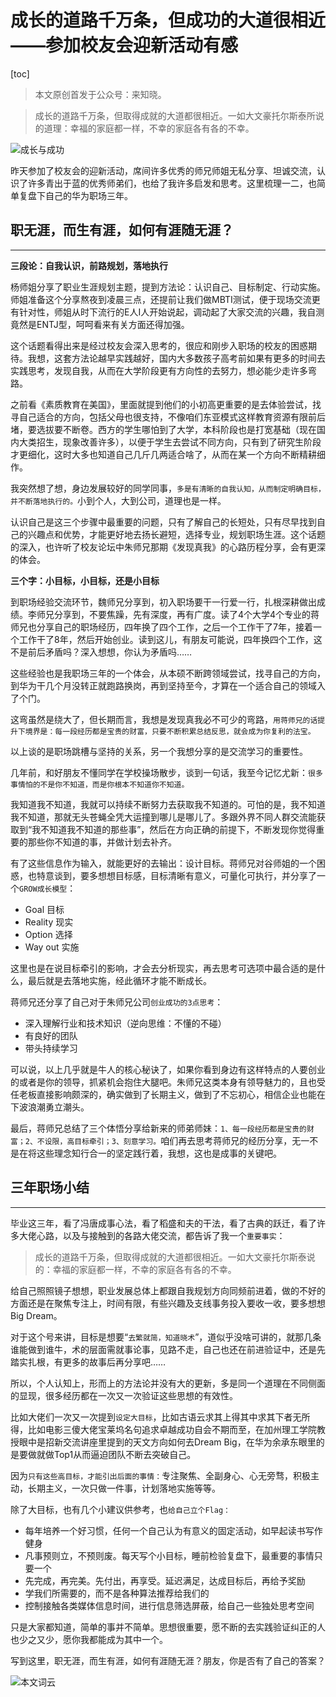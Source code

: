 # 成长的道路千万条，但成功的大道很相近——参加校友会迎新活动有感

[toc]

> 本文原创首发于公众号：来知晓。

> 成长的道路千万条，但取得成就的大道都很相近。一如大文豪托尔斯泰所说的道理：幸福的家庭都一样，不幸的家庭各有各的不幸。

![成长与成功](https://img-blog.csdnimg.cn/fc2e079967734f499991bbb654586dbd.jpeg)

昨天参加了校友会的迎新活动，席间许多优秀的师兄师姐无私分享、坦诚交流，认识了许多青出于蓝的优秀师弟们，也给了我许多启发和思考。这里梳理一二，也简单复盘下自己的华为职场三年。

## 职无涯，而生有涯，如何有涯随无涯？

----

**三段论：自我认识，前路规划，落地执行**

杨师姐分享了职业生涯规划主题，提到方法论：认识自己、目标制定、行动实施。师姐准备这个分享熬夜到凌晨三点，还提前让我们做MBTI测试，便于现场交流更有针对性，师姐从时下流行的E人I人开始说起，调动起了大家交流的兴趣，我自测竟然是ENTJ型，呵呵看来有关方面还得加强。

这个话题看得出来是经过校友会深入思考的，很应和刚步入职场的校友的困惑期待。我想，这套方法论越早实践越好，国内大多数孩子高考前如果有更多的时间去实践思考，发现自我，从而在大学阶段更有方向性的去努力，想必能少走许多弯路。

之前看《素质教育在美国》，里面就提到他们的小初高更重要的是去体验尝试，找寻自己适合的方向，包括父母也很支持，不像咱们东亚模式这样教育资源有限前后堵，要选拔要不断卷。西方的学生哪怕到了大学，本科阶段也是打宽基础（现在国内大类招生，现象改善许多），以便于学生去尝试不同方向，只有到了研究生阶段才更细化，这时大多也知道自己几斤几两适合啥了，从而在某一个方向不断精耕细作。

我突然想了想，身边发展较好的同学同事，`多是有清晰的自我认知，从而制定明确目标，并不断落地执行的。`小到个人，大到公司，道理也是一样。

认识自己是这三个步骤中最重要的问题，只有了解自己的长短处，只有尽早找到自己的兴趣点和优势，才能更好地去扬长避短，选择专业，规划职场生涯。这个话题的深入，也许听了校友论坛中朱师兄那期《发现真我》的心路历程分享，会有更深的体会。

**三个字：小目标，小目标，还是小目标**

到职场经验交流环节，魏师兄分享到，初入职场要干一行爱一行，扎根深耕做出成绩。李师兄分享到，不要焦躁，先有深度，再有广度。读了4个大学4个专业的蒋师兄也分享自己的职场经历，四年换了四个工作，之后一个工作干了7年，接着一个工作干了8年，然后开始创业。读到这儿，有朋友可能说，四年换四个工作，这不是前后矛盾吗？深入想想，你认为矛盾吗……

这些经验也是我职场三年的一个体会，从本硕不断跨领域尝试，找寻自己的方向，到华为干几个月没转正就跑路换岗，再到坚持至今，才算在一个适合自己的领域入了个门。

这弯虽然是绕大了，但长期而言，我想是发现真我必不可少的弯路，`用蒋师兄的话提升下境界是：每一段经历都是宝贵的财富，只要不断积累总结反思，就会成为你复利的法宝。`

以上谈的是职场跳槽与坚持的关系，另一个我想分享的是交流学习的重要性。

几年前，和好朋友不懂同学在学校操场散步，谈到一句话，我至今记忆尤新：`很多事情怕的不是你不知道，而是你根本不知道你不知道。`  

我知道我不知道，我就可以持续不断努力去获取我不知道的。可怕的是，我不知道我不知道，那就无头苍蝇全凭大运撞到哪儿是哪儿了。多跟外界不同人群交流能获取到“我不知道我不知道的那些事”，然后在方向正确的前提下，不断发现你觉得重要的那些你不知道的事，并做计划去补齐。

有了这些信息作为输入，就能更好的去输出：设计目标。蒋师兄对谷师姐的一个困惑，也特意谈到，要多想想目标感，目标清晰有意义，可量化可执行，并分享了一个`GROW成长模型`：

- Goal 目标
- Reality 现实
- Option 选择
- Way out 实施

这里也是在说目标牵引的影响，才会去分析现实，再去思考可选项中最合适的是什么，最后就是去落地实施，经此循环才能不断成长。

蒋师兄还分享了自己对于朱师兄公司`创业成功的3点思考`：

- 深入理解行业和技术知识（逆向思维：不懂的不碰）
- 有良好的团队
- 带头持续学习

可以说，以上几乎就是牛人的核心秘诀了，如果你看到身边有这样特点的人要创业的或者是你的领导，抓紧机会抱住大腿吧。朱师兄这类本身有领导魅力的，且也受任老板直接影响颇深的，确实做到了长期主义，做到了不忘初心，相信企业也能在下波浪潮勇立潮头。

最后，蒋师兄总结了三个体悟分享给新来的师弟师妹：`1、每一段经历都是宝贵的财富；2、不设限，高目标牵引；3、刻意学习。`咱们再去思考蒋师兄的经历分享，无一不是在将这些理念知行合一的坚定践行着，我想，这也是成事的关键吧。

## 三年职场小结

----

毕业这三年，看了冯唐成事心法，看了稻盛和夫的干法，看了古典的跃迁，看了许多大佬心路，以及与接触到的各路大佬交流，都告诉了我一个`重要事实`：

> 成长的道路千万条，但取得成就的大道都很相近。一如大文豪托尔斯泰说的：幸福的家庭都一样，不幸的家庭各有各的不幸。

给自己照照镜子想想，职业发展总体上都跟自我规划方向同频前进着，做的不好的方面还是在聚焦专注上，时间有限，有些兴趣及支线事务投入要收一收，要多想想Big Dream。

对于这个号来讲，目标是想要“`去繁就简，知道晓术`”，道似乎没啥可讲的，就那几条谁能做到谁牛，术的层面需就事论事，见路不走，自己也还在前进验证中，还是先踏实扎根，有更多的故事后再分享吧……

所以，个人认知上，形而上的方法论并没有大的更新，多是同一个道理在不同侧面的显现，很多经历都在一次又一次验证这些思想的有效性。

比如大佬们一次又一次提到`设定大目标`，比如古语云求其上得其中求其下者无所得，比如电影三傻大佬宝莱坞名句追求卓越成功自会不期而至，在加州理工学院教授眼中是招新交流讲座里提到的天文方向如何去Dream Big，在华为余承东眼里的是要做就做Top1从而逼迫团队不断去突破自己。

因为`只有这些高目标，才能引出后面的事情：`专注聚焦、全副身心、心无旁骛，积极主动，长期主义，一次只做一件事，计划落地实施等等。

除了大目标，也有几个小建议供参考，也`给自己立个Flag：`

- 每年培养一个好习惯，任何一个自己认为有意义的固定活动，如早起读书写作健身
- 凡事预则立，不预则废。每天写个小目标，睡前检验复盘下，最重要的事情只要一个
- 先完成，再完美。先付出，再享受。延迟满足，达成目标后，再给予奖励
- 学我们所需要的，而不是各种算法推荐给我们的
- 控制接触各类媒体信息时间，进行信息筛选屏蔽，给自己一些独处思考空间

只是大家都知道，简单的事并不简单。思想很重要，愿不断的去实践验证纠正的人也少之又少，愿你我都能成为其中一个。

写到这里，职无涯，而生有涯，如何有涯随无涯？朋友，你是否有了自己的答案？

![本文词云](https://img-blog.csdnimg.cn/3f061138843c4d64b87b877a8aaf7d66.png)

